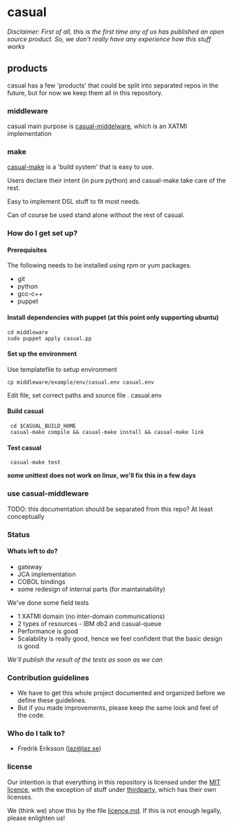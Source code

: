 # casual

*Disclaimer: First of all, this is the first time any of us has published an open source product. So, we don't really have any 
experience how this stuff works*

## products

casual has a few 'products' that could be split into separated repos in the future, but for now
we keep them all in this repository. 

### middleware
casual main purpose is [casual-middelware](/middleware/readme.md), which is an XATMI implementation

### make
[casual-make](/tools/casual/make/readme.md) is a 'build system' that is easy to use.

Users declare their intent (in pure python) and casual-make take care of the rest. 

Easy to implement DSL stuff to fit most needs. 

Can of course be used stand alone without the rest of casual.

### How do I get set up? ###

#### Prerequisites
The following needs to be installed using rpm or yum packages.
* git
* python
* gcc-c++
* puppet

#### Install dependencies with puppet (at this point only supporting ubuntu)
    cd middleware
    sudo puppet apply casual.pp
    
#### Set up the environment
Use templatefile to setup environment

    cp middleware/example/env/casual.env casual.env

Edit file, set correct paths and source file
    . casual.env

#### Build casual
     cd $CASUAL_BUILD_HOME
     casual-make compile && casual-make install && casual-make link

#### Test casual
     casual-make test

**some unittest does not work on linux, we'll fix this in a few days** 
     

### use casual-middleware
TODO: this documentation should be separated from this repo? At least conceptually

### Status

#### Whats left to do?
* gateway 
* JCA implementation
* COBOL bindings
* some redesign of internal parts (for maintainability)

We've done some field tests

* 1 XATMI domain (no inter-domain communications)
* 2 types of resources - IBM db2 and casual-queue
* Performance is good
* Scalability is really good, hence we feel confident that the basic design is good.

*We'll publish the result of the tests as soon as we can*
 
### Contribution guidelines ###

* We have to get this whole project documented and organized before we define these guidelines.
* But if you made improvements, please keep the same look and feel of the code. 

### Who do I talk to? ###

* Fredrik Eriksson (laz@laz.se)


### license
Our intention is that everything in this repository is licensed under the [MIT licence](https://opensource.org/licenses/MIT), 
with the exception of stuff under [thirdparty](/thirdparty/readme.md), which has their own licenses.

We (think we) show this by the file [licence.md](/license.md). If this is not enough legally, please enlighten us!